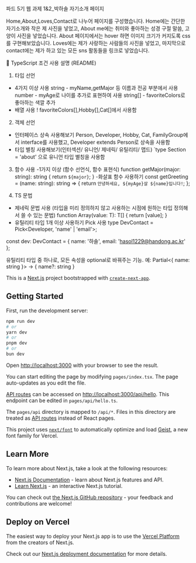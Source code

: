 파드 5기 웹 과제 1&2_박하솔 자기소개 페이지

Home,About,Loves,Contact로 나누어 페이지를 구성했습니다.
Home에는 간단한 자기소개와 작은 제 사진을 넣었고, About me에는 취미와 좋아하는 성경 구절 말씀, 고양이 사진을 넣었습니다. About 페이지에서는 hover 하면 이미지 크기가 커지도록 css를 구현해보았습니다. Loves에는 제가 사랑하는 사람들의 사진을 넣었고, 마지막으로 contact에는 제가 하고 있는 모든 sns 활동들을 링크로 넣었습니다.

📘 TypeScript 조건 사용 설명 (README)
1. 타입 선언 
- 4가지 이상 사용
string - myName,getMajor 등 이름과 전공 부분에서 사용
number - myAge로 나이를 추가로 표현하여 사용
string[] - favoriteColors로 좋아하는 색깔 추가
- 배열 사용 !
favoriteColors[],Hobby[],Cat[]에서 사용함

2. 객체 선언
- 인터페이스 상속 사용해보기
Person, Developer, Hobby, Cat, FamilyGroup에서 interface를 사용했고, Developer extends Person로 상속을 사용함
- 타입 별칭 사용해보기(인터섹션/ 유니언/ 제네릭/ 유틸리티/ 맵드)
`type Section = 'about' 으로 유니언 타입 별칭을 사용함

3. 함수 사용
-1가지 이상 (함수 선언식, 함수 표현식)
function getMajor(major: string): string {
  return `${major}`;
}
-화살표 함수 사용하기
const getGreeting = (name: string): string => {
  return `안녕하세요, ${myAge}살 ${name}입니다!`;
};

4. TS 문법
- 제네릭 문법 사용 (타입을 미리 정의하지 않고 사용하는 시점에 원하는 타입 정의해서 쓸 수 있는 문법) 
function Array<T>(value: T): T[] {
  return [value];
}
- 유틸리티 타입 1개 이상 사용하기 
Pick 사용
type DevContact = Pick<Developer, 'name' | 'email'>;

const dev: DevContact = {
  name: '하솔',
  email: 'hasol1229@handong.ac.kr'
};

유틸리티 타입 중 하나로, 모든 속성을 optional로 바꿔주는 기능. 예: Partial<{ name: string }> → { name?: string }


This is a [Next.js](https://nextjs.org) project bootstrapped with [`create-next-app`](https://nextjs.org/docs/pages/api-reference/create-next-app).

## Getting Started

First, run the development server:

```bash
npm run dev
# or
yarn dev
# or
pnpm dev
# or
bun dev
```

Open [http://localhost:3000](http://localhost:3000) with your browser to see the result.

You can start editing the page by modifying `pages/index.tsx`. The page auto-updates as you edit the file.

[API routes](https://nextjs.org/docs/pages/building-your-application/routing/api-routes) can be accessed on [http://localhost:3000/api/hello](http://localhost:3000/api/hello). This endpoint can be edited in `pages/api/hello.ts`.

The `pages/api` directory is mapped to `/api/*`. Files in this directory are treated as [API routes](https://nextjs.org/docs/pages/building-your-application/routing/api-routes) instead of React pages.

This project uses [`next/font`](https://nextjs.org/docs/pages/building-your-application/optimizing/fonts) to automatically optimize and load [Geist](https://vercel.com/font), a new font family for Vercel.

## Learn More

To learn more about Next.js, take a look at the following resources:

- [Next.js Documentation](https://nextjs.org/docs) - learn about Next.js features and API.
- [Learn Next.js](https://nextjs.org/learn-pages-router) - an interactive Next.js tutorial.

You can check out [the Next.js GitHub repository](https://github.com/vercel/next.js) - your feedback and contributions are welcome!

## Deploy on Vercel

The easiest way to deploy your Next.js app is to use the [Vercel Platform](https://vercel.com/new?utm_medium=default-template&filter=next.js&utm_source=create-next-app&utm_campaign=create-next-app-readme) from the creators of Next.js.

Check out our [Next.js deployment documentation](https://nextjs.org/docs/pages/building-your-application/deploying) for more details.

